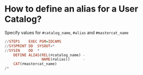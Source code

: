 # How to define an alias for a User Catalog?
Specify values for `#catalog_name`, `#alias` and `#mastercat_name`
```Haskell
//STEP1    EXEC PGM=IDCAMS                  
//SYSPRINT DD  SYSOUT=*                     
//SYSIN    DD  *                            
    DEFINE ALIAS(REL(#catalog_name) -
                 NAME(#alias))      -         
    CAT(#mastercat_name)                    
/*                                          
```